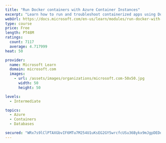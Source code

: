 ```yaml
---
title: "Run Docker containers with Azure Container Instances"
excerpt: "Learn how to run and troubleshoot containerized apps using Docker containers with Azure Container Instances."
webUrl: https://docs.microsoft.com/en-us/learn/modules/run-docker-with-azure-container-instances/
type: course
price: Free
length: PT48M
ratings:
  count: 7117
  average: 4.717999
heat: 50

provider:
  name: Microsoft Learn
  domain: microsoft.com
  images:
    - url: /assets/images/organizations/microsoft.com-50x50.jpg
      width: 50
      height: 50

levels:
  - Intermediate

topics:
  - Azure
  - Containers
  - Databases

secured: "WRx7s9lClPTAXGbvIF6MTu7M254U1uKsEG2GY5wrcfcUSu36Bykx9mJgpDEDdppwATGvC/CISyOxXHUzfq74AVAhVxRj+kUbDvSohjxgy7OKFAp+OgXMUoVjO5we/8pcVsdwxCugDyUctn2dOxz2EGgaVL1BW7pfg9TTCd2d2P5W4RjmKZ3K9KyIyVbu5nXqX/u6AFYLpi66zvYiaFTa+KU1IbJ3sSS5bJBiVpj0wNCkM10HxzZ7dCROIro0ZXzsqMqtxlNZ07khMDN5PhsA5PyRp/fzXeWI56DT8Pe1IpK0XeZA7pOLhzHW2jOHylPoRCgZdsnkbwZUGAAexsqMOr/RJYSIR/WlNy6/BXvijUPcsDJcOYEhh/yDtlofOfp8KQenART71SIM+r7MkWgO5t/zL2Rr+q7TTwyZ6+m1ZfQ=;1mWdtga9cPvK9FU1hi2JIA=="
---
```


